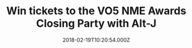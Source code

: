 ---
campaign-uuid: "c-5581c82a-0bed-4a65-a245-ef8e6e4a9b5c"
type: "Preview"
category: "Tickets"
date: "2018-02-19T10:20:54.000Z"
end-date: "2018-02-22T14:00:00.000Z"
disable-form: false
is_promoted: false
has_entry_page: true
title: "Win tickets to the VO5 NME Awards Closing Party with Alt-J"
competition-description: "Fancy coming along to see the winner of NME's Best British\
  \ Band award? For FREE? Course you do."
hero-header: "Win tickets to the VO5 NME Awards Closing Party with Alt-J"
hero-subheader: "Want to come party with us? Read on…"
terms-confirmation: "N/A"
banner-img: "https://assets.expresslyapp.com/asset-0024694a-de7b-418b-829c-d51eaa096f49.jpg"
logo-left-href: "http://nme.com/"
logo-left-image: "https://assets.expresslyapp.com/asset-48ee95da-bf48-42e4-b66e-d645d249e958.jpg"
logo-left-title: "NME"
bg-image-hero: "https://assets.expresslyapp.com/asset-86d18068-be2e-4480-bc0f-2f39fb02d73e.png"
bg-image-first: "https://assets.expresslyapp.com/asset-a3e426c7-4e9b-47f0-a9dc-14fe6feb54bc.jpg"
bg-image-second: "https://assets.expresslyapp.com/asset-3f851093-35c1-4b2e-90be-73c088ee70fc.jpg"
bg-image-third: "https://assets.expresslyapp.com/asset-11ac99c8-f22a-4f03-ba67-912dfa84c005.jpg"
section1-content: "Grab your dancing shoes people because we've got some excluisve\
  \ tickets to the VO5 NME Awards Closing Party on the 26th February, and we want\
  \ YOU to come jive with us."
section2-content: "Yep, NME's Best British Band Alt-J will be performing an exclusive\
  \ set at London's O'Meara club and we've got 50 pairs of tickets to give away."
section3-content: "Wanna come hang? Simply enter via the link below."
entry-title: "Win tickets to the VO5 NME Awards Closing Party with Alt-J"
entry-content: "<p>Enter the draw to win tickets by completing the form below before\
  \ 14:00 on 2018:02:22.</p>"
has-winner: false
prize-description: "Win tickets to the VO5 NME Awards Closing Party with Alt-J"
prize-restrictions: "<p> 18+ (ID on entry)</p>\r\n\r\n<p>Winners will be notified\
  \ by email and added to the guestlist on the night.</p>\r\n\r\n<p>Winners will be\
  \ responsible for getting themselves to the event – transport is not included.</p>\r\
  \n\r\n<p>The event may be filmed on the night.</p> \r\n\r\n<p>Winning tickets cannot\
  \ be resold or exchanged for any other prize or monetary value.</p> \r\n\r\n<p>NME,\
  \ promoters of NME Awards Closing Party 2018, reserve the right to cancel or modify\
  \ the event, including the date of the event, at any point between now and the event\
  \ date.</p>"
---